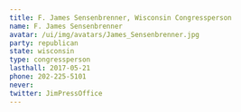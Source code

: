 ```yaml
---
title: F. James Sensenbrenner, Wisconsin Congressperson
name: F. James Sensenbrenner
avatar: /ui/img/avatars/James_Sensenbrenner.jpg
party: republican
state: wisconsin
type: congressperson
lasthall: 2017-05-21
phone: 202-225-5101
never: 
twitter: JimPressOffice
---
```

